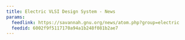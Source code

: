 ```yaml
---
title: Electric VLSI Design System - News
params:
  feedlink: https://savannah.gnu.org/news/atom.php?group=electric
  feedid: 6002f9f5117170a94a1b248f081b2ae7
---
```

